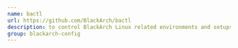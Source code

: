 ```yaml
---
name: bactl
url: https://github.com/BlackArch/bactl
description: to control BlackArch Linux related environments and setups. URL : https://github.com/BlackArch/bactl Groups : blackarch-config
group: blackarch-config
---
```

